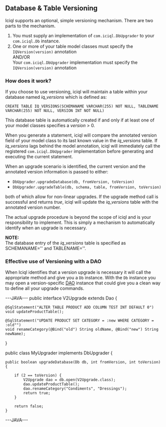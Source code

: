 ## Database & Table Versioning

Iciql supports an optional, simple versioning mechanism.  There are two parts to the mechanism.

1. You must supply an implementation of `com.iciql.DbUpgrader` to your `com.iciql.Db` instance.
2. One or more of your table model classes must specify the `IQVersion(version)` annotation<br/>
AND/OR<br/>
Your `com.iciql.DbUpgrader` implementation must specify the `IQVersion(version)` annotation

### How does it work?
If you choose to use versioning, iciql will maintain a table within your database named *iq_versions* which is defined as:

    CREATE TABLE IQ_VERSIONS(SCHEMANAME VARCHAR(255) NOT NULL, TABLENAME VARCHAR(255) NOT NULL, VERSION INT NOT NULL)
    
This database table is automatically created if and only if at least one of your model classes specifies a *version* > 0.

When you generate a statement, iciql will compare the annotated version field of your model class to its last known value in the *iq_versions* table.  If *iq_versions* lags behind the model annotation, iciql will immediately call the registered `com.iciql.DbUpgrader` implementation before generating and executing the current statement.

When an upgrade scenario is identified, the current version and the annotated version information is passed to either:

- `DbUpgrader.upgradeDatabase(db, fromVersion, toVersion)`
- `DbUpgrader.upgradeTable(db, schema, table, fromVersion, toVersion)`

both of which allow for non-linear upgrades.  If the upgrade method call is successful and returns *true*, iciql will update the *iq_versions* table with the annotated version number.

The actual upgrade procedure is beyond the scope of iciql and is your responsibility to implement.  This is simply a mechanism to automatically identify when an upgrade is necessary.

**NOTE:**<br/>
The database entry of the *iq_versions* table is specified as SCHEMANAME='' and TABLENAME=''.

### Effective use of Versioning with a DAO

When Iciql identifies that a version upgrade is necessary it will call the appropriate method and give you a `Db` instance.  With the `Db` instance you may open a version-specific [DAO](dao.html) instance that could give you a clean way to define all your upgrade commands.

---JAVA---
public interface V2Upgrade extends Dao {

    @SqlStatement("ALTER TABLE PRODUCT ADD COLUMN TEST INT DEFAULT 0")
    void updateProductTable();
    
    @SqlStatement("UPDATE PRODUCT SET CATEGORY = :new WHERE CATEGORY = :old"")
    void renameCategory(@Bind("old") String oldName, @Bind("new") String newName);
}

public class MyUpgrader implements DbUpgrader {

    public boolean upgradeDatabase(Db db, int fromVersion, int toVersion) {
    
        if (2 == toVersion) {
            V2Upgrade dao = db.open(V2Upgrade.class);
            dao.updateProductTable();
            dao.renameCategory("Condiments", "Dressings");
            return true;
        }
        
        return false;
    }

---JAVA---